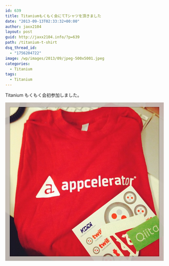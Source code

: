 ```yaml
---
id: 639
title: Titaniumもくもく会にてTシャツを頂きました
date: "2013-09-13T02:33:32+00:00"
author: jaxx2104
layout: post
guid: http://jaxx2104.info/?p=639
path: /titanium-t-shirt
dsq_thread_id:
  - "1756204722"
image: /wp/images/2013/09/jpeg-500x5001.jpeg
categories:
  - Titanium
tags:
  - Titanium
---
```


Titanium もくもく会初参加しました。

<img src="./001.jpeg" />
